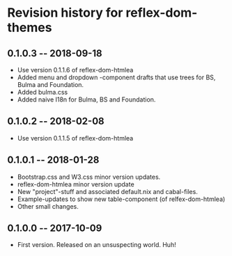 # Revision history for reflex-dom-themes


## 0.1.0.3  -- 2018-09-18

* Use version 0.1.1.6 of reflex-dom-htmlea 
* Added menu and dropdown -component drafts that use trees for BS, Bulma and Foundation.
* Added bulma.css
* Added naive I18n for Bulma, BS and Foundation.


## 0.1.0.2  -- 2018-02-08

* Use version 0.1.1.5 of reflex-dom-htmlea 


## 0.1.0.1  -- 2018-01-28

* Bootstrap.css and W3.css minor version updates.
* reflex-dom-htmlea minor version update
* New "project"-stuff and associated default.nix and cabal-files.
* Example-updates to show new table-component (of relfex-dom-htmlea)
* Other small changes.


## 0.1.0.0  -- 2017-10-09

* First version. Released on an unsuspecting world. Huh!
